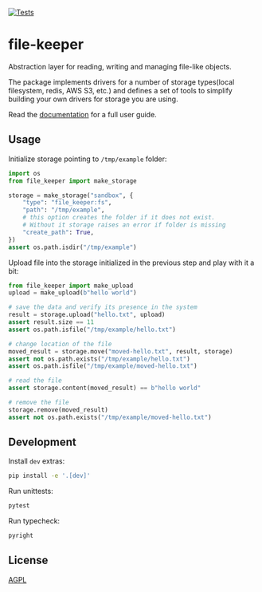 [![Tests](https://github.com/DataShades/file-keeper/actions/workflows/test.yml/badge.svg)](https://github.com/DataShades/file-keeper/actions/workflows/test.yml)

# file-keeper

Abstraction layer for reading, writing and managing file-like objects.

The package implements drivers for a number of storage types(local filesystem,
redis, AWS S3, etc.) and defines a set of tools to simplify building your own
drivers for storage you are using.

Read the [documentation](https://datashades.github.io/file-keeper/) for a full
user guide.


## Usage

Initialize storage pointing to `/tmp/example` folder:

```python
import os
from file_keeper import make_storage

storage = make_storage("sandbox", {
    "type": "file_keeper:fs",
    "path": "/tmp/example",
    # this option creates the folder if it does not exist.
    # Without it storage raises an error if folder is missing
    "create_path": True,
})
assert os.path.isdir("/tmp/example")
```

Upload file into the storage initialized in the previous step and play with it
a bit:

```python
from file_keeper import make_upload
upload = make_upload(b"hello world")

# save the data and verify its presence in the system
result = storage.upload("hello.txt", upload)
assert result.size == 11
assert os.path.isfile("/tmp/example/hello.txt")

# change location of the file
moved_result = storage.move("moved-hello.txt", result, storage)
assert not os.path.exists("/tmp/example/hello.txt")
assert os.path.isfile("/tmp/example/moved-hello.txt")

# read the file
assert storage.content(moved_result) == b"hello world"

# remove the file
storage.remove(moved_result)
assert not os.path.exists("/tmp/example/moved-hello.txt")
```

## Development

Install `dev` extras:

```sh
pip install -e '.[dev]'
```

Run unittests:
```sh
pytest
```

Run typecheck:
```sh
pyright
```


## License

[AGPL](https://www.gnu.org/licenses/agpl-3.0.en.html)
